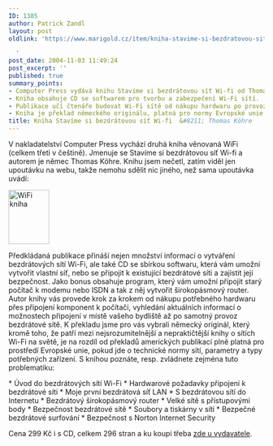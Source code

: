 ```yaml
---
ID: 1385
author: Patrick Zandl
layout: post
oldlink: 'https://www.marigold.cz/item/kniha-stavime-si-bezdratovou-sit-wi-fi-thomas-kohre

  '
post_date: 2004-11-03 11:49:24
post_excerpt: ''
published: true
summary_points:
- Computer Press vydává knihu Stavíme si bezdrátovou síť Wi-fi od Thomase Köhre.
- Kniha obsahuje CD se softwarem pro tvorbu a zabezpečení Wi-Fi sítí.
- Publikace učí čtenáře budovat Wi-Fi sítě od nákupu hardwaru po provoz.
- Kniha je překlad německého originálu, platná pro normy Evropské unie.
title: Kniha Stavíme si bezdrátovou síť Wi-fi  &#8211; Thomas Köhre
---
```


<p>
V nakladatelství Computer Press vychází druhá kniha věnovaná WiFi (celkem třetí v češtině). Jmenuje se Stavíme si bezdrátovou síť Wi-fi a autorem je němec Thomas Köhre. Knihu jsem nečetl, zatím viděl jen upoutávku na webu, takže nemohu sdělit nic jiného, než sama upoutávka uvádí:</p>

<div class="rightbox"><img src="/wp-content/uploads/1/20041103-kniha-wifi2.jpg" alt="WiFi kniha" width="80" height="107" /></div>
<p>
Předkládaná publikace přináší nejen množství informací o vytváření bezdrátových sítí Wi-Fi, ale také CD se sbírkou softwaru, která vám umožní vytvořit vlastní síť, nebo se připojit k existující bezdrátové síti a zajistit její bezpečnost. Jako bonus obsahuje program, který vám umožní připojit starý počítač k modemu nebo ISDN a tak z něj vytvořit širokopásmový router.
Autor knihy vás provede krok za krokem od nákupu potřebného hardwaru přes připojení komponent k počítači, vyhledání aktuálních informací o možnostech připojení v místě vašeho bydliště až po samotný provoz bezdrátové sítě. K překladu jsme pro vás vybrali německý originál, který kromě toho, že patří mezi nejsrozumitelnější a nepraktičtější knihy o sítích Wi-Fi na světě, je na rozdíl od překladů amerických publikací plně platná pro prostředí Evropské unie, pokud jde o technické normy sítí, parametry a typy potřebných zařízení.
S knihou poznáte, resp. zvládnete zejména tuto problematiku:</p>

<p>
    * Úvod do bezdrátových sítí Wi-Fi
    * Hardwarové požadavky připojení k bezdrátové síti
    * Moje první bezdrátová síť LAN
    * S bezdrátovou sítí do Internetu
    * Bezdrátový širokopásmový router
    * Velké sítě s přístupovými body
    * Bezpečnost bezdrátové sítě
    * Soubory a tiskárny v síti
    * Bezpečné bezdrátové surfování
    * Bezpečnost s Norton Internet Security</p>

<p>
Cena 299 Kč i s CD, celkem 296 stran a ku koupi třeba <a href="http://www.knihy.cpress.cz/Pocitac/Book.asp?ID=1219">zde u vydavatele</a>.
</p>